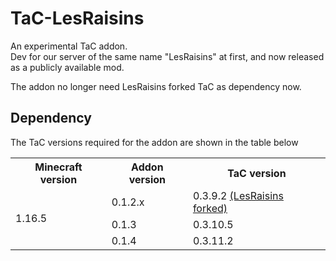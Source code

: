 # TaC-LesRaisins 
An experimental TaC addon.  
Dev for our server of the same name "LesRaisins" at first, and now released as a publicly available mod.

The addon no longer need LesRaisins forked TaC as dependency now.  

## Dependency
The TaC versions required for the addon are shown in the table below

<table>
    <tr>
        <th>Minecraft version</th>
        <th>Addon version</th>
        <th>TaC version</th>
    </tr>
    <tr>
        <td rowspan="3">1.16.5</td>
        <td>0.1.2.x</td>
        <td>0.3.9.2 <a href="https://github.com/LesRaisins-Studios/TimelessandClassics_Reforged">(LesRaisins forked)</a></td>
    </tr>
    <tr>
        <td>0.1.3</td>
        <td>0.3.10.5</td>
    </tr>
    <tr>
        <td>0.1.4</td>
        <td>0.3.11.2</td>
    </tr>
</table>

